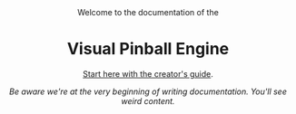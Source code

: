 <center>
Welcome to the documentation of the

# Visual Pinball Engine

[Start here with the creator's guide](xref:vpe-overview).

*Be aware we're at the very beginning of writing documentation. You'll see weird content.*
</center>
